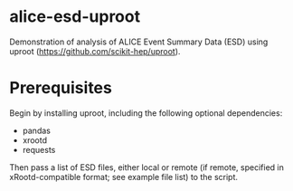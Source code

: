 # alice-esd-uproot

Demonstration of analysis of ALICE Event Summary Data (ESD) using uproot (https://github.com/scikit-hep/uproot).

# Prerequisites

Begin by installing uproot, including the following optional dependencies:
- pandas
- xrootd
- requests

Then pass a list of ESD files, either local or remote (if remote, specified in xRootd-compatible format; see example file list) to the script.
